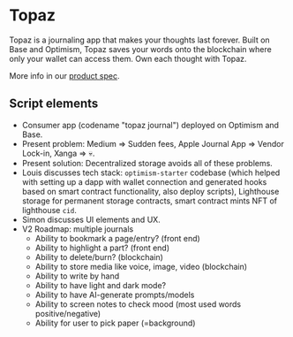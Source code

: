 # Topaz

Topaz is a journaling app that makes your thoughts last forever.  Built on Base and Optimism, Topaz saves your words onto the blockchain where only your wallet can access them.  Own each thought with Topaz.

More info in our [product spec](https://vintage-duckling-b9b.notion.site/Product-Spec-dd2c2641518a40e39a5a9f4614f7886d).

## Script elements

* Consumer app (codename "topaz journal") deployed on Optimism and Base.
* Present problem: Medium => Sudden fees, Apple Journal App => Vendor Lock-in, Xanga => :skull:.
* Present solution: Decentralized storage avoids all of these problems.
* Louis discusses tech stack: `optimism-starter` codebase (which helped with setting up a dapp with wallet connection and generated hooks based on smart contract functionality, also deploy scripts), Lighthouse storage for permanent storage contracts, smart contract mints NFT of lighthouse `cid`.
* Simon discusses UI elements and UX.
* V2 Roadmap: multiple journals
  * Ability to bookmark a page/entry? (front end)
  * Ability to highlight a part? (front end) 
  * Ability to delete/burn? (blockchain)
  * Ability to store media like voice, image, video (blockchain)
  * Ability to write by hand
  * Ability to have light and dark mode?
  * Ability to have AI-generate prompts/models
  * Ability to screen notes to check mood (most used words positive/negative)
  * Ability for user to pick paper (=background)
